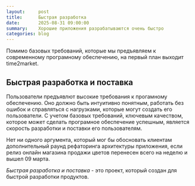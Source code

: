 ```yaml
---
layout:     post
title:      Быстрая разработка
date:       2025-08-31 09:00:00
summary:    Хорошие приложения разрабатываются очень быстро
categories: blog
---
```


Помимо базовых требований, которые мы предъявляем к современному програмному обеспечению, на первый план выходит time2market.

## Быстрая разработка и поставка

Пользователи предъявлют высокие требования к прогамному обеспечению. Оно должно быть интуитивно понятным, работать без ошибок и справляться с нагрузками, которые могут создать его пользователи.
С учетом базовых требований, ключевым качеством, которое может сделать програмное обеспечение успешным, является скорость разработки и поставки его пользователям.  
  
Нет ни одного аргумента, который мог бы обосновать клиентам дополнительный раунд рефаторинга архитектуры приложения, если релиз онлайн магазина продажи цветов перенесен всего на неделю и вышел 09 марта.  
  
_Быстрая разработка и поставка_ - это проект, который создан для быстрой разработки продуктов.